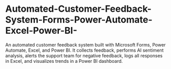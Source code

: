 # Automated-Customer-Feedback-System-Forms-Power-Automate-Excel-Power-BI-
An automated customer feedback system built with Microsoft Forms, Power Automate, Excel, and Power BI. It collects feedback, performs AI sentiment analysis, alerts the support team for negative feedback, logs all responses in Excel, and visualizes trends in a Power BI dashboard.
